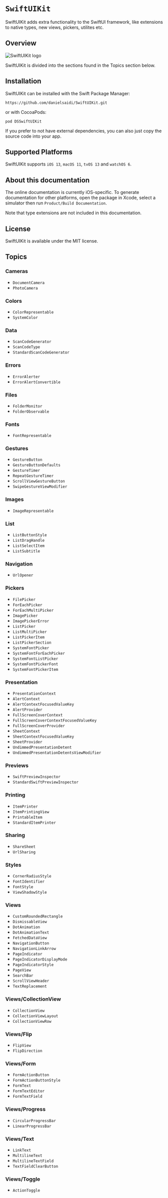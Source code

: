 # ``SwiftUIKit``

SwiftUIKit adds extra functionality to the SwiftUI framework, like extensions to native types, new views, pickers, utilites etc.



## Overview

![SwiftUIKit logo](Logo.png)

SwiftUIKit is divided into the sections found in the Topics section below.



## Installation

SwiftUIKit can be installed with the Swift Package Manager:

```
https://github.com/danielsaidi/SwiftUIKit.git
```

or with CocoaPods:

```
pod DSSwiftUIKit
```

If you prefer to not have external dependencies, you can also just copy the source code into your app.



## Supported Platforms

SwiftUIKit supports `iOS 13`, `macOS 11`, `tvOS 13` and `watchOS 6`.



## About this documentation

The online documentation is currently iOS-specific. To generate documentation for other platforms, open the package in Xcode, select a simulator then run `Product/Build Documentation`.

Note that type extensions are not included in this documentation.



## License

SwiftUIKit is available under the MIT license.



## Topics

### Cameras

- ``DocumentCamera``
- ``PhotoCamera``

### Colors

- ``ColorRepresentable``
- ``SystemColor``

### Data

- ``ScanCodeGenerator``
- ``ScanCodeType``
- ``StandardScanCodeGenerator``

### Errors

- ``ErrorAlerter``
- ``ErrorAlertConvertible``

### Files

- ``FolderMonitor``
- ``FolderObservable``

### Fonts

- ``FontRepresentable``

### Gestures

- ``GestureButton``
- ``GestureButtonDefaults``
- ``GestureTimer``
- ``RepeatGestureTimer``
- ``ScrollViewGestureButton``
- ``SwipeGestureViewModifier``

### Images

- ``ImageRepresentable``

### List

- ``ListButtonStyle``
- ``ListDragHandle``
- ``ListSelectItem``
- ``ListSubtitle``

### Navigation

- ``UrlOpener``

### Pickers

- ``FilePicker``
- ``ForEachPicker``
- ``ForEachMultiPicker``
- ``ImagePicker``
- ``ImagePickerError``
- ``ListPicker``
- ``ListMultiPicker``
- ``ListPickerItem``
- ``ListPickerSection``
- ``SystemFontPicker``
- ``SystemFontForEachPicker``
- ``SystemFontListPicker``
- ``SystemFontPickerFont``
- ``SystemFontPickerItem``

### Presentation

- ``PresentationContext``
- ``AlertContext``
- ``AlertContextFocusedValueKey``
- ``AlertProvider``
- ``FullScreenCoverContext``
- ``FullScreenCoverContextFocusedValueKey``
- ``FullScreenCoverProvider``
- ``SheetContext``
- ``SheetContextFocusedValueKey``
- ``SheetProvider``
- ``UndimmedPresentationDetent``
- ``UndimmedPresentationDetentsViewModifier``

### Previews

- ``SwiftPreviewInspector``
- ``StandardSwiftPreviewInspector``

### Printing

- ``ItemPrinter``
- ``ItemPrintingView``
- ``PrintableItem``
- ``StandardItemPrinter``

### Sharing

- ``ShareSheet``
- ``UrlSharing``

### Styles

- ``CornerRadiusStyle``
- ``FontIdentifier``
- ``FontStyle``
- ``ViewShadowStyle``

### Views

- ``CustomRoundedRectangle``
- ``DismissableView``
- ``DotAnimation``
- ``DotAnimationText``
- ``FetchedDataView``
- ``NavigationButton``
- ``NavigationLinkArrow``
- ``PageIndicator``
- ``PageIndicatorDisplayMode``
- ``PageIndicatorStyle``
- ``PageView``
- ``SearchBar``
- ``ScrollViewHeader``
- ``TextReplacement``

### Views/CollectionView

- ``CollectionView``
- ``CollectionViewLayout``
- ``CollectionViewRow``

<!--### Views/DetailPanel-->
<!---->
<!--- ``DetailPanel``-->
<!--- ``DetailPanelButtonGroup``-->
<!--- ``DetailPanelContainer``-->
<!--- ``DetailPanelContext``-->
<!--- ``DetailPanelForm``-->
<!--- ``DetailPanelHeader``-->
<!--- ``DetailPanelPresenter``-->

### Views/Flip

- ``FlipView``
- ``FlipDirection``

### Views/Form

- ``FormActionButton``
- ``FormActionButtonStyle``
- ``FormText``
- ``FormTextEditor``
- ``FormTextField``

### Views/Progress

- ``CircularProgressBar``
- ``LinearProgressBar``

### Views/Text

- ``LinkText``
- ``MultilineText``
- ``MultilineTextField``
- ``TextFieldClearButton``

### Views/Toggle

- ``ActionToggle``
